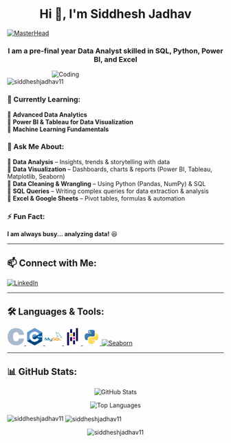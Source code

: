 
<h1 align="center">Hi 👋, I'm Siddhesh Jadhav</h1>

[![MasterHead](https://mir-s3-cdn-cf.behance.net/project_modules/1400_opt_1/be832922391491.58c25558f0fe7.gif)](https://rishavchanda.io)


<h3 align="center">I am a pre-final year Data Analyst skilled in SQL, Python, Power BI, and Excel</h3>

<img align="right" alt="Coding" width="400" src="https://mir-s3-cdn-cf.behance.net/project_modules/fs/eef76b143584307.627d06916ce10.gif">  

<p align="left"> <img src="https://komarev.com/ghpvc/?username=siddheshjadhav11&label=Profile%20views&color=0e75b6&style=flat" alt="siddheshjadhav11" /> </p>

### 🌱 Currently Learning:  
📌 **Advanced Data Analytics**  
📌 **Power BI & Tableau for Data Visualization**  
📌 **Machine Learning Fundamentals**  

### 💬 Ask Me About:  
🔹 **Data Analysis** – Insights, trends & storytelling with data  
🔹 **Data Visualization** – Dashboards, charts & reports (Power BI, Tableau, Matplotlib, Seaborn)  
🔹 **Data Cleaning & Wrangling** – Using Python (Pandas, NumPy) & SQL  
🔹 **SQL Queries** – Writing complex queries for data extraction & analysis  
🔹 **Excel & Google Sheets** – Pivot tables, formulas & automation  

### ⚡ Fun Fact:  
**I am always busy... analyzing data!** 😆  

---

## 📫 Connect with Me:
[![LinkedIn](https://img.shields.io/badge/LinkedIn-%230077B5.svg?style=for-the-badge&logo=linkedin&logoColor=white)](https://www.linkedin.com/in/siddhesh-jadhav07/)  

---

## 🛠️ Languages & Tools:
<p align="left">  
  <a href="https://www.cprogramming.com/" target="_blank" rel="noreferrer"> 
    <img src="https://raw.githubusercontent.com/devicons/devicon/master/icons/c/c-original.svg" alt="C" width="40" height="40"/> 
  </a> 
  <a href="https://www.w3schools.com/cpp/" target="_blank" rel="noreferrer"> 
    <img src="https://raw.githubusercontent.com/devicons/devicon/master/icons/cplusplus/cplusplus-original.svg" alt="C++" width="40" height="40"/> 
  </a>  
  <a href="https://www.mysql.com/" target="_blank" rel="noreferrer"> 
    <img src="https://raw.githubusercontent.com/devicons/devicon/master/icons/mysql/mysql-original-wordmark.svg" alt="MySQL" width="40" height="40"/> 
  </a>  
  <a href="https://pandas.pydata.org/" target="_blank" rel="noreferrer"> 
    <img src="https://raw.githubusercontent.com/devicons/devicon/2ae2a900d2f041da66e950e4d48052658d850630/icons/pandas/pandas-original.svg" alt="Pandas" width="40" height="40"/> 
  </a>  
  <a href="https://www.python.org" target="_blank" rel="noreferrer"> 
    <img src="https://raw.githubusercontent.com/devicons/devicon/master/icons/python/python-original.svg" alt="Python" width="40" height="40"/> 
  </a>  
  <a href="https://seaborn.pydata.org/" target="_blank" rel="noreferrer"> 
    <img src="https://seaborn.pydata.org/_images/logo-mark-lightbg.svg" alt="Seaborn" width="40" height="40"/> 
  </a>  
</p>

---

## 📊 GitHub Stats:
<p align="center">
  <img src="https://github-readme-stats.vercel.app/api?username=siddheshjadhav11&show_icons=true&theme=dark" alt="GitHub Stats" />
</p>
  
 

<p align="center">
  <img src="https://github-readme-stats.vercel.app/api/top-langs?username=siddheshjadhav11&show_icons=true&locale=en&layout=compact&theme=dark" alt="Top Languages" />
</p>
<p><img align="left" src="https://github-readme-stats.vercel.app/api/top-langs?username=siddheshjadhav11&show_icons=true&locale=en&layout=compact" alt="siddheshjadhav11" /></p>

<p>&nbsp;<img align="center" src="https://github-readme-stats.vercel.app/api?username=siddheshjadhav11&show_icons=true&locale=en" alt="siddheshjadhav11" /></p>

<div style="display: flex; justify-content: center;">
  <img src="https://github-readme-streak-stats.herokuapp.com/?user=siddheshjadhav11&" alt="siddheshjadhav11" />
</div>
